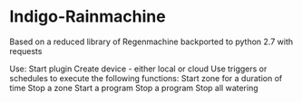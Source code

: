 # Indigo-Rainmachine

Based on a reduced library of Regenmachine backported to python 2.7 with requests

Use:
Start plugin
Create device - either local or cloud
Use triggers or schedules to execute the following functions:
Start zone for a duration of time
Stop a zone
Start a program
Stop a program
Stop all watering
